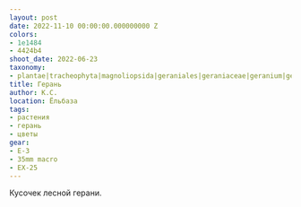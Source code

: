 ```yaml
---
layout: post
date: 2022-11-10 00:00:00.000000000 Z
colors:
- 1e1484
- 4424b4
shoot_date: 2022-06-23
taxonomy:
- plantae|tracheophyta|magnoliopsida|geraniales|geraniaceae|geranium|geranium sylvaticum
title: Герань
author: К.С.
location: Ёльбаза
tags:
- растения
- герань
- цветы
gear:
- E-3
- 35mm macro
- EX-25
---
```

Кусочек лесной герани.

